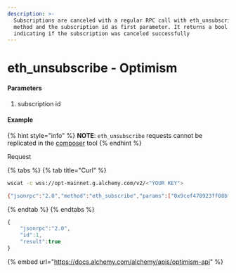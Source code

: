 ```yaml
---
description: >-
  Subscriptions are canceled with a regular RPC call with eth_unsubscribe as
  method and the subscription id as first parameter. It returns a bool
  indicating if the subscription was canceled successfully
---
```


# eth\_unsubscribe - Optimism

#### Parameters <a href="#parameters-1" id="parameters-1"></a>

1. subscription id

#### Example <a href="#example-1" id="example-1"></a>

{% hint style="info" %}
**NOTE**: `eth_unsubscribe` requests cannot be replicated in the [composer](https://composer.alchemyapi.io) tool
{% endhint %}

Request

{% tabs %}
{% tab title="Curl" %}
```bash
wscat -c wss://opt-mainnet.g.alchemy.com/v2/<"YOUR KEY">

{"jsonrpc":"2.0","method":"eth_subscribe","params":["0x9cef478923ff08bf67fde6c64013158d"],"id":1}
```
{% endtab %}
{% endtabs %}

```javascript
{
    "jsonrpc":"2.0",
    "id":1,
    "result":true
}
```

{% embed url="https://docs.alchemy.com/alchemy/apis/optimism-api" %}

